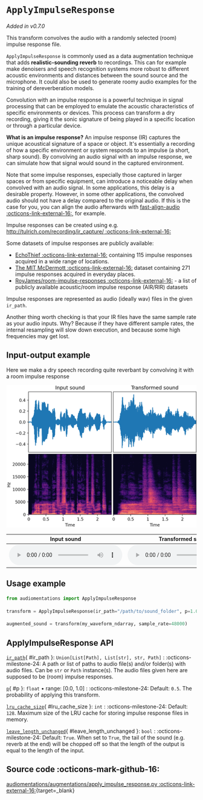 # `ApplyImpulseResponse`

_Added in v0.7.0_

This transform convolves the audio with a randomly selected (room) impulse response file.

`ApplyImpulseResponse` is commonly used as a data augmentation technique that adds
**realistic-sounding reverb** to recordings. This can for example make denoisers and speech
recognition systems more robust to different acoustic environments and distances between
the sound source and the microphone. It could also be used to generate roomy audio
examples for the training of dereverberation models.

Convolution with an impulse response is a powerful technique in signal processing that
can be employed to emulate the acoustic characteristics of specific environments or
devices. This process can transform a dry recording, giving it the sonic signature of
being played in a specific location or through a particular device.

**What is an impulse response?** An impulse response (IR) captures the unique acoustical
signature of a space or object. It's essentially a recording of how a specific
environment or system responds to an impulse (a short, sharp sound). By convolving
an audio signal with an impulse response, we can simulate how that signal would sound in
the captured environment.

Note that some impulse responses, especially those captured in larger spaces or from
specific equipment, can introduce a noticeable delay when convolved with an audio
signal. In some applications, this delay is a desirable property. However, in some other
applications, the convolved audio should not have a delay compared to the original
audio. If this is the case for you, you can align the audio afterwards with
[fast-align-audio :octicons-link-external-16:](https://github.com/nomonosound/fast-align-audio), for example.

Impulse responses can be created using e.g. [http://tulrich.com/recording/ir_capture/ :octicons-link-external-16:](http://tulrich.com/recording/ir_capture/)

Some datasets of impulse responses are publicly available:

* [EchoThief :octicons-link-external-16:](http://www.echothief.com/) containing 115 impulse responses acquired in a
 wide range of locations.
* [The MIT McDermott :octicons-link-external-16:](https://mcdermottlab.mit.edu/Reverb/IR_Survey.html) dataset
 containing 271 impulse responses acquired in everyday places.
* [RoyJames/room-impulse-responses :octicons-link-external-16:](https://github.com/RoyJames/room-impulse-responses) - a list of publicly available acoustic/room impulse response (AIR/RIR) datasets

Impulse responses are represented as audio (ideally wav) files in the given `ir_path`.

Another thing worth checking is that your IR files have the same sample rate as your
audio inputs. Why? Because if they have different sample rates, the internal resampling
will slow down execution, and because some high frequencies may get lost.

## Input-output example

Here we make a dry speech recording quite reverbant by convolving it with a room impulse response

![Input-output waveforms and spectrograms](ApplyImpulseResponse.webp)

| Input sound                                                                                 | Transformed sound                                                                                 |
|---------------------------------------------------------------------------------------------|---------------------------------------------------------------------------------------------------|
| <audio controls><source src="../ApplyImpulseResponse_input.flac" type="audio/flac"></audio> | <audio controls><source src="../ApplyImpulseResponse_transformed.flac" type="audio/flac"></audio> | 

## Usage example

```python
from audiomentations import ApplyImpulseResponse

transform = ApplyImpulseResponse(ir_path="/path/to/sound_folder", p=1.0)

augmented_sound = transform(my_waveform_ndarray, sample_rate=48000)
```

## ApplyImpulseResponse API

[`ir_path`](#ir_path){ #ir_path }: `Union[List[Path], List[str], str, Path]`
:   :octicons-milestone-24: A path or list of paths to audio file(s) and/or folder(s) with
    audio files. Can be `str` or `Path` instance(s). The audio files given here are
    supposed to be (room) impulse responses.

[`p`](#p){ #p }: `float` • range: [0.0, 1.0]
:   :octicons-milestone-24: Default: `0.5`. The probability of applying this transform.

[`lru_cache_size`](#lru_cache_size){ #lru_cache_size }: `int`
:   :octicons-milestone-24: Default: `128`. Maximum size of the LRU cache for storing
    impulse response files in memory.

[`leave_length_unchanged`](#leave_length_unchanged){ #leave_length_unchanged }: `bool`
:   :octicons-milestone-24: Default: `True`. When set to `True`, the tail of the sound
    (e.g. reverb at the end) will be chopped off so that the length of the output is
    equal to the length of the input.

## Source code :octicons-mark-github-16:

[audiomentations/augmentations/apply_impulse_response.py :octicons-link-external-16:](https://github.com/iver56/audiomentations/blob/main/audiomentations/augmentations/apply_impulse_response.py){target=_blank}
